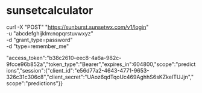 # sunsetcalculator

curl -X "POST" "https://sunburst.sunsetwx.com/v1/login" \
  -u "abcdefghijklm:nopqrstuvwxyz" \
  -d "grant_type=password" \
  -d "type=remember_me"

"access_token":"b38c2610-eec8-4a6a-982c-9fcce96b852a","token_type":"Bearer","expires_in":604800,"scope":"predictions","session":{"client_id":"e56d77a2-4643-4771-9653-326c31c306c8","client_secret":"UAoz6qdTqoUc469AghhS6sKZkeITUJjn","scope":"predictions"}}